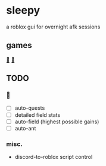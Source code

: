 # sleepy
a roblox gui for overnight afk sessions
## games
[🐝](https://www.roblox.com/games/1537690962)
[🍈](https://www.roblox.com/games/2753915549)
## TODO
### 🐝
- [ ] auto-quests
- [ ] detailed field stats
- [ ] auto-field (highest possible gains)
- [ ] auto-ant
### misc.
- discord-to-roblox script control